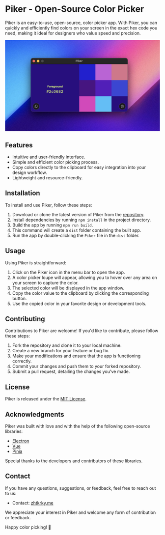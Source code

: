 # Piker - Open-Source Color Picker

Piker is an easy-to-use, open-source, color picker app. With Piker, you can quickly and efficiently find colors on your screen in the exact hex code you need, making it ideal for designers who value speed and precision.

![Piker Screenshot](screenshot.png)

## Features

- Intuitive and user-friendly interface.
- Simple and efficient color picking process.
- Copy colors directly to the clipboard for easy integration into your design workflow.
- Lightweight and resource-friendly.

## Installation

To install and use Piker, follow these steps:

1. Download or clone the latest version of Piker from the [repository](https://github.com/zhtkrky/piker/).
2. Install dependencies by running `npm install` in the project directory.
3. Build the app by running `npm run build`.
4. This command will create a `dist` folder containing the built app.
5. Run the app by double-clicking the `Piker` file in the `dist` folder.

## Usage

Using Piker is straightforward:

1. Click on the Piker icon in the menu bar to open the app.
2. A color picker loupe will appear, allowing you to hover over any area on your screen to capture the color.
3. The selected color will be displayed in the app window.
4. Copy the color value to the clipboard by clicking the corresponding button.
5. Use the copied color in your favorite design or development tools.

## Contributing

Contributions to Piker are welcome! If you'd like to contribute, please follow these steps:

1. Fork the repository and clone it to your local machine.
2. Create a new branch for your feature or bug fix.
3. Make your modifications and ensure that the app is functioning correctly.
4. Commit your changes and push them to your forked repository.
5. Submit a pull request, detailing the changes you've made.

## License

Piker is released under the [MIT License](LICENSE.md).

## Acknowledgments

Piker was built with love and with the help of the following open-source libraries:

- [Electron](https://www.electronjs.org/)
- [Vue](https://vuejs.org/)
- [Pinia](https://pinia.vuejs.org/)

Special thanks to the developers and contributors of these libraries.

## Contact

If you have any questions, suggestions, or feedback, feel free to reach out to us:

- Contact: [zhtkrky.me](https://zhtkrky.me/)

We appreciate your interest in Piker and welcome any form of contribution or feedback.

Happy color picking! 💅
